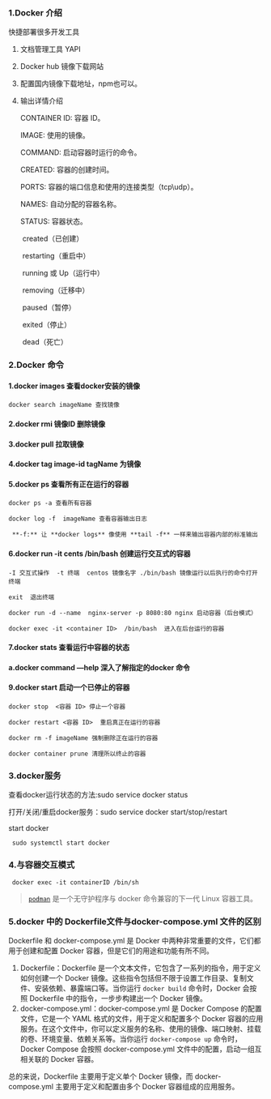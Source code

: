 ### 1.Docker 介绍

快捷部署很多开发工具

1. 文档管理工具 YAPI

2. Docker hub 镜像下载网站

3. 配置国内镜像下载地址，npm也可以。

4. 输出详情介绍

     CONTAINER ID: 容器 ID。

     IMAGE: 使用的镜像。

     COMMAND: 启动容器时运行的命令。

     CREATED: 容器的创建时间。

     PORTS: 容器的端口信息和使用的连接类型（tcp\udp）。

     NAMES: 自动分配的容器名称。

     STATUS: 容器状态。

   

   ​     created（已创建）

   ​     restarting（重启中）

   ​     running 或 Up（运行中）

   ​     removing（迁移中）

   ​     paused（暂停）

   ​     exited（停止）

   ​     dead（死亡）

### 2.Docker 命令

#### 1.docker images 查看docker安装的镜像

  	docker search imageName 查找镜像

#### 2.docker rmi 镜像ID 删除镜像

#### 3.docker pull 拉取镜像

#### 4.docker tag image-id tagName 为镜像

#### 5.docker ps 查看所有正在运行的容器

  	docker ps -a 查看所有容器
  	
  	docker log -f  imageName 查看容器输出日志
  	
  	 **-f:** 让 **docker logs** 像使用 **tail -f** 一样来输出容器内部的标准输出

#### 6.docker run -it cents /bin/bash 创建运行交互式的容器

   	-I 交互式操作  -t 终端  centos 镜像名字 ./bin/bash 镜像运行以后执行的命令打开终端
   	
   	exit  退出终端
   	
   	docker run -d --name  nginx-server -p 8080:80 nginx 启动容器（后台模式）
   	
   	docker exec -it <container ID>  /bin/bash  进入在后台运行的容器

#### 7.docker stats 查看运行中容器的状态

#### a.docker command —help 深入了解指定的docker 命令

#### 9.docker start 启动一个已停止的容器

  	docker stop  <容器 ID> 停止一个容器
  	
  	docker restart <容器 ID>  重启真正在运行的容器
  	
  	docker rm -f imageName 强制删除正在运行的容器
  	
  	docker container prune 清理所以终止的容器

### 3.docker服务

查看docker运行状态的方法:sudo service docker status  

打开/关闭/重启docker服务：sudo service docker start/stop/restart  

start docker

` sudo systemctl start docker`

### 4.与容器交互模式

` docker exec -it containerID /bin/sh`

> [`podman`](https://github.com/containers/podman) 是一个无守护程序与 docker 命令兼容的下一代 Linux 容器工具。

### 5.docker 中的 Dockerfile文件与docker-compose.yml 文件的区别

Dockerfile 和 docker-compose.yml 是 Docker 中两种非常重要的文件，它们都用于创建和配置 Docker 容器，但是它们的用途和功能有所不同。

1. Dockerfile：Dockerfile 是一个文本文件，它包含了一系列的指令，用于定义如何创建一个 Docker 镜像。这些指令包括但不限于设置工作目录、复制文件、安装依赖、暴露端口等。当你运行 `docker build` 命令时，Docker 会按照 Dockerfile 中的指令，一步步构建出一个 Docker 镜像。
2. docker-compose.yml：docker-compose.yml 是 Docker Compose 的配置文件，它是一个 YAML 格式的文件，用于定义和配置多个 Docker 容器的应用服务。在这个文件中，你可以定义服务的名称、使用的镜像、端口映射、挂载的卷、环境变量、依赖关系等。当你运行 `docker-compose up` 命令时，Docker Compose 会按照 docker-compose.yml 文件中的配置，启动一组互相关联的 Docker 容器。

总的来说，Dockerfile 主要用于定义单个 Docker 镜像，而 docker-compose.yml 主要用于定义和配置由多个 Docker 容器组成的应用服务。

